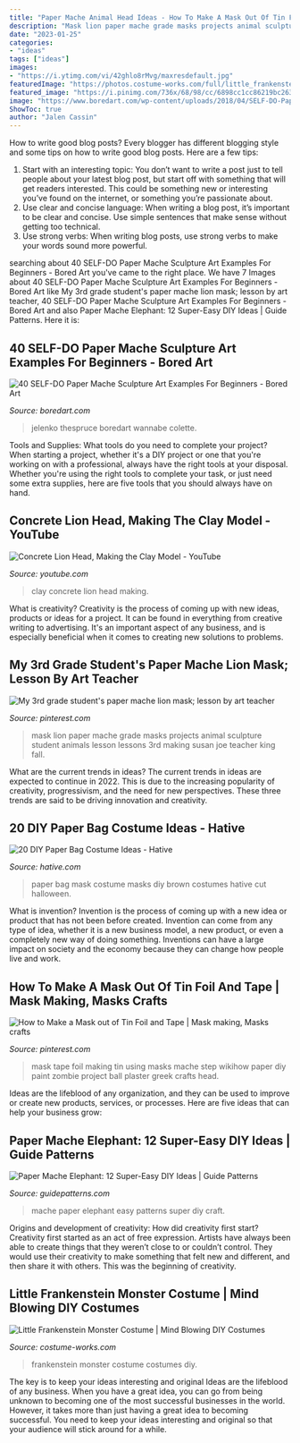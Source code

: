 ```yaml
---
title: "Paper Mache Animal Head Ideas - How To Make A Mask Out Of Tin Foil And Tape"
description: "Mask lion paper mache grade masks projects animal sculpture student animals lesson lessons 3rd making susan joe teacher king fall"
date: "2023-01-25"
categories:
- "ideas"
tags: ["ideas"]
images:
- "https://i.ytimg.com/vi/42ghlo8rMvg/maxresdefault.jpg"
featuredImage: "https://photos.costume-works.com/full/little_frankenstein_monster.jpg"
featured_image: "https://i.pinimg.com/736x/68/98/cc/6898cc1cc86219bc263d2fa8a3f36ba0--mask-making-venetian-masks.jpg"
image: "https://www.boredart.com/wp-content/uploads/2018/04/SELF-DO-Paper-Mache-Sculpture-Art-Examples-For-Beginners-08.jpg"
ShowToc: true
author: "Jalen Cassin"
---
```



How to write good blog posts?
Every blogger has different blogging style and some tips on how to write good blog posts. Here are a few tips: 
1. Start with an interesting topic: You don’t want to write a post just to tell people about your latest blog post, but start off with something that will get readers interested. This could be something new or interesting you’ve found on the internet, or something you’re passionate about. 
2. Use clear and concise language: When writing a blog post, it’s important to be clear and concise. Use simple sentences that make sense without getting too technical. 
3. Use strong verbs: When writing blog posts, use strong verbs to make your words sound more powerful.

	

		
searching about 40 SELF-DO Paper Mache Sculpture Art Examples For Beginners - Bored Art you've came to the right place. We have 7 Images about 40 SELF-DO Paper Mache Sculpture Art Examples For Beginners - Bored Art like My 3rd grade student&#039;s paper mache lion mask; lesson by art teacher, 40 SELF-DO Paper Mache Sculpture Art Examples For Beginners - Bored Art and also Paper Mache Elephant: 12 Super-Easy DIY Ideas | Guide Patterns. Here it is:
		
    
## 40 SELF-DO Paper Mache Sculpture Art Examples For Beginners - Bored Art

<img loading=lazy src="https://www.boredart.com/wp-content/uploads/2018/04/SELF-DO-Paper-Mache-Sculpture-Art-Examples-For-Beginners-08.jpg" onerror="this.onerror=null;this.src='https://tse1.mm.bing.net/th?id=OIP.cBV273Q2EK47wgc5XhqGlAHaJ3&amp;pid=15.1';" alt="40 SELF-DO Paper Mache Sculpture Art Examples For Beginners - Bored Art">

_Source: boredart.com_

>jelenko thespruce boredart wannabe colette. 

	

Tools and Supplies: What tools do you need to complete your project?
When starting a project, whether it's a DIY project or one that you're working on with a professional, always have the right tools at your disposal. Whether you're using the right tools to complete your task, or just need some extra supplies, here are five tools that you should always have on hand.

    
## Concrete Lion Head, Making The Clay Model - YouTube

<img loading=lazy src="https://i.ytimg.com/vi/42ghlo8rMvg/maxresdefault.jpg" onerror="this.onerror=null;this.src='https://tse3.mm.bing.net/th?id=OIP.LP_AQ7VlMSkNPypeAg5h0gHaEK&amp;pid=15.1';" alt="Concrete Lion Head, Making the Clay Model - YouTube">

_Source: youtube.com_

>clay concrete lion head making. 

	

What is creativity?
Creativity is the process of coming up with new ideas, products or ideas for a project. It can be found in everything from creative writing to advertising. It's an important aspect of any business, and is especially beneficial when it comes to creating new solutions to problems.

    
## My 3rd Grade Student&#039;s Paper Mache Lion Mask; Lesson By Art Teacher

<img loading=lazy src="https://s-media-cache-ak0.pinimg.com/736x/71/b5/0b/71b50b0bac5a0538b6a14e3efe0edd07.jpg" onerror="this.onerror=null;this.src='https://tse4.mm.bing.net/th?id=OIP.rvwDIjn55cyqHG8m_lXIzQHaJ3&amp;pid=15.1';" alt="My 3rd grade student&#039;s paper mache lion mask; lesson by art teacher">

_Source: pinterest.com_

>mask lion paper mache grade masks projects animal sculpture student animals lesson lessons 3rd making susan joe teacher king fall. 

	

What are the current trends in ideas?
The current trends in ideas are expected to continue in 2022. This is due to the increasing popularity of creativity, progressivism, and the need for new perspectives. These three trends are said to be driving innovation and creativity.

    
## 20 DIY Paper Bag Costume Ideas - Hative

<img loading=lazy src="http://hative.com/wp-content/uploads/2014/10/paper-bag-costume-ideas/18-paper-bag-masks.jpg" onerror="this.onerror=null;this.src='https://tse2.mm.bing.net/th?id=OIP.mssmLV_LW1cNC2GEZFrM8gHaJ4&amp;pid=15.1';" alt="20 DIY Paper Bag Costume Ideas - Hative">

_Source: hative.com_

>paper bag mask costume masks diy brown costumes hative cut halloween. 

	

What is invention?
Invention is the process of coming up with a new idea or product that has not been before created. Invention can come from any type of idea, whether it is a new business model, a new product, or even a completely new way of doing something. Inventions can have a large impact on society and the economy because they can change how people live and work.

    
## How To Make A Mask Out Of Tin Foil And Tape | Mask Making, Masks Crafts

<img loading=lazy src="https://i.pinimg.com/736x/68/98/cc/6898cc1cc86219bc263d2fa8a3f36ba0--mask-making-venetian-masks.jpg" onerror="this.onerror=null;this.src='https://tse1.mm.bing.net/th?id=OIP.rqTajOm0xKL-cGB8ueiEZwHaE7&amp;pid=15.1';" alt="How to Make a Mask out of Tin Foil and Tape | Mask making, Masks crafts">

_Source: pinterest.com_

>mask tape foil making tin using masks mache step wikihow paper diy paint zombie project ball plaster greek crafts head. 

	

Ideas are the lifeblood of any organization, and they can be used to improve or create new products, services, or processes. Here are five ideas that can help your business grow:

    
## Paper Mache Elephant: 12 Super-Easy DIY Ideas | Guide Patterns

<img loading=lazy src="http://www.guidepatterns.com/wp-content/uploads/2017/02/Paper-Mache-Elephant.jpg" onerror="this.onerror=null;this.src='https://tse1.mm.bing.net/th?id=OIP.h-PcCFneXSN3atDHj00M2AHaFt&amp;pid=15.1';" alt="Paper Mache Elephant: 12 Super-Easy DIY Ideas | Guide Patterns">

_Source: guidepatterns.com_

>mache paper elephant easy patterns super diy craft. 

	

Origins and development of creativity: How did creativity first start?
Creativity first started as an act of free expression. Artists have always been able to create things that they weren’t close to or couldn’t control. They would use their creativity to make something that felt new and different, and then share it with others. This was the beginning of creativity.

    
## Little Frankenstein Monster Costume | Mind Blowing DIY Costumes

<img loading=lazy src="https://photos.costume-works.com/full/little_frankenstein_monster.jpg" onerror="this.onerror=null;this.src='https://tse3.mm.bing.net/th?id=OIP.5bNXcKwwWLQjmujcLM-tSwHaJ3&amp;pid=15.1';" alt="Little Frankenstein Monster Costume | Mind Blowing DIY Costumes">

_Source: costume-works.com_

>frankenstein monster costume costumes diy. 

	

The key is to keep your ideas interesting and original
Ideas are the lifeblood of any business. When you have a great idea, you can go from being unknown to becoming one of the most successful businesses in the world. However, it takes more than just having a great idea to becoming successful. You need to keep your ideas interesting and original so that your audience will stick around for a while.

